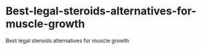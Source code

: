 # Best-legal-steroids-alternatives-for-muscle-growth
Best legal steroids alternatives for muscle growth
